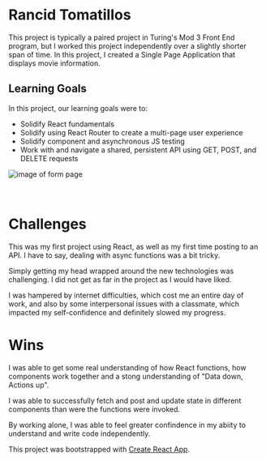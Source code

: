 
# Rancid Tomatillos
This project is typically a paired project in Turing's Mod 3 Front End program, but I worked this project independently over a slightly shorter span of time.
In this project, I created a Single Page Application that displays movie information.

## Learning Goals

In this project, our learning goals were to:

- Solidify React fundamentals
- Solidify using React Router to create a multi-page user experience
- Solidify component and asynchronous JS testing
- Work with and navigate a shared, persistent API using GET, POST, and DELETE requests

![image of form page](https://media.giphy.com/media/ZCkdBaZZ99tWCIaa8r/giphy.gif)<br />  
<br />  

# Challenges

This was my first project using React, as well as my first time posting to an API. I have to say, dealing with async functions was a bit tricky.

Simply getting my head wrapped around the new technologies was challenging. I did not get as far in the project as I would have liked.

I was hampered by internet difficulties, which cost me an entire day of work, and also by some interpersonal issues with a classmate, which impacted my self-confidence and definitely slowed my progress.

# Wins

I was able to get some real understanding of how React functions, how components work together and a stong understanding of "Data down, Actions up".

I was able to successfully fetch and post and update state in different components than were the functions were invoked.

By working alone, I was able to feel greater confindence in my abiity to understand and write code independently.


This project was bootstrapped with [Create React App](https://github.com/facebook/create-react-app).
